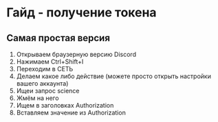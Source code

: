 # Гайд - получение токена

## Самая простая версия
1. Открываем браузерную версию Discord
2. Нажимаем Ctrl+Shift+I
3. Переходим в СЕТЬ
4. Делаем какое либо действие (можете просто открыть настройки вашего аккаунта)
5. Ищеи запрос science
6. Жмём на него
7. Ищем в заголовках Authorization
8. Вставляем значение из Authorization
